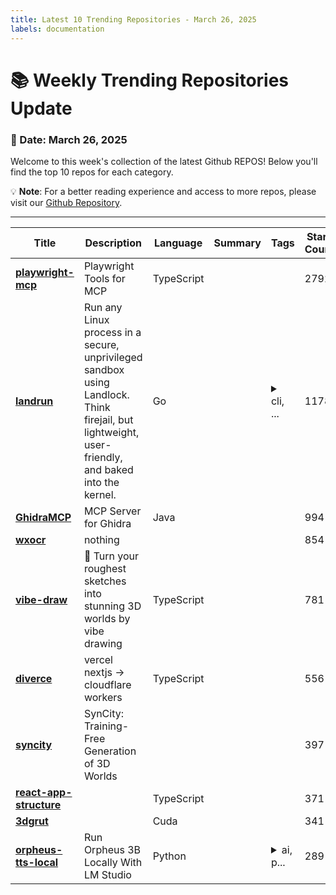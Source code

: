 ```yaml
---
title: Latest 10 Trending Repositories - March 26, 2025
labels: documentation
---
```

# 📚 Weekly Trending Repositories Update

### 📅 Date: March 26, 2025

Welcome to this week's collection of the latest Github REPOS! Below you'll find the top 10 repos for each category.

💡 **Note**: For a better reading experience and access to more repos, please visit our [Github Repository](https://github.com/marc-ko/daily-trending-repo).

---

| **Title** | **Description** | **Language** | **Summary** | **Tags** | **Stars Count** |
| --- | --- | --- | --- | --- | --- |
| **[playwright-mcp](https://github.com/microsoft/playwright-mcp)** | Playwright Tools for MCP | TypeScript |  |  | 2792 |
| **[landrun](https://github.com/Zouuup/landrun)** | Run any Linux process in a secure, unprivileged sandbox using Landlock. Think firejail, but lightweight, user-friendly, and baked into the kernel. | Go |  | <details><summary>cli, ...</summary><p>cli, golang, kernel, landlock, sandbox, sandbox-environment, security, security-tools</p></details> | 1178 |
| **[GhidraMCP](https://github.com/LaurieWired/GhidraMCP)** | MCP Server for Ghidra | Java |  |  | 994 |
| **[wxocr](https://github.com/golangboy/wxocr)** | nothing |  |  |  | 854 |
| **[vibe-draw](https://github.com/martin226/vibe-draw)** | 🎨 Turn your roughest sketches into stunning 3D worlds by vibe drawing | TypeScript |  |  | 781 |
| **[diverce](https://github.com/ygwyg/diverce)** | vercel nextjs -> cloudflare workers | TypeScript |  |  | 556 |
| **[syncity](https://github.com/paulengstler/syncity)** | SynCity: Training-Free Generation of 3D Worlds |  |  |  | 397 |
| **[react-app-structure](https://github.com/Shpendrr/react-app-structure)** |  | TypeScript |  |  | 371 |
| **[3dgrut](https://github.com/nv-tlabs/3dgrut)** |  | Cuda |  |  | 341 |
| **[orpheus-tts-local](https://github.com/isaiahbjork/orpheus-tts-local)** | Run Orpheus 3B Locally With LM Studio | Python |  | <details><summary>ai, p...</summary><p>ai, python, text-to-speech, tts</p></details> | 289 |

